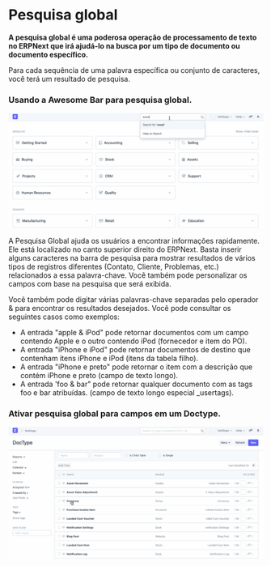 # Pesquisa global



**A pesquisa global é uma poderosa operação de processamento de texto no ERPNext que irá ajudá-lo na busca por um tipo de documento ou documento específico.**


Para cada sequência de uma palavra específica ou conjunto de caracteres, você terá um resultado de pesquisa.


### Usando a Awesome Bar para pesquisa global.


![Renomeação mestre de árvore](/files/using-global-search-2.gif)


A Pesquisa Global ajuda os usuários a encontrar informações rapidamente. Ele está localizado no canto superior direito do ERPNext. Basta inserir alguns caracteres na barra de pesquisa para mostrar resultados de vários tipos de registros diferentes (Contato, Cliente, Problemas, etc.) relacionados a essa palavra-chave. Você também pode personalizar os campos com base na pesquisa que será exibida.


Você também pode digitar várias palavras-chave separadas pelo operador & para encontrar os resultados desejados. Você pode consultar os seguintes casos como exemplos:


* A entrada "apple & iPod" pode retornar documentos com um campo contendo Apple e o outro contendo iPod (fornecedor e item do PO).
* A entrada "iPhone e iPod" pode retornar documentos de destino que contenham itens iPhone e iPod (itens da tabela filho).
* A entrada "iPhone e preto" pode retornar o item com a descrição que contém iPhone e preto (campo de texto longo).
* A entrada 'foo & bar" pode retornar qualquer documento com as tags foo e bar atribuídas. (campo de texto longo especial \_usertags).


### Ativar pesquisa global para campos em um Doctype.


![Renomeação mestre de árvore](/files/using-global-search-1.gif)



